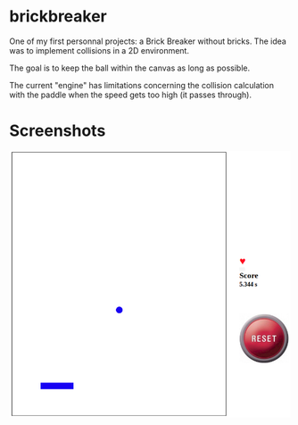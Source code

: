 # brickbreaker
One of my first personnal projects: a Brick Breaker without bricks. The idea was to implement collisions in a 2D environment.

The goal is to keep the ball within the canvas as long as possible.

The current "engine" has limitations concerning the collision calculation with the paddle when the speed gets too high (it passes through).

# Screenshots
![screenshot](https://github.com/XavierDuthil/brickbreaker/raw/master/img/screenshot.png)
